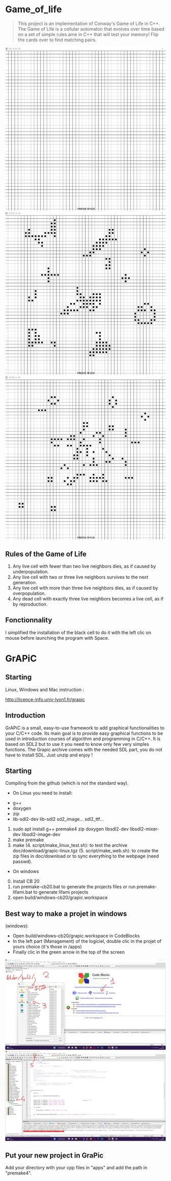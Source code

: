 # Game_of_life

> This project is an implementation of Conway's Game of Life in C++. The Game of Life is a cellular automaton that evolves over time based on a set of simple rules.ame in C++ that will test your memory! Flip the cards over to find matching pairs.

![image](image/Jeudelavie1.jpg)
![image](image/Jeudelavie2.jpg)
![image](image/Jeudelavie3.jpg)

## Rules of the Game of Life

1. Any live cell with fewer than two live neighbors dies, as if caused by underpopulation.
2. Any live cell with two or three live neighbors survives to the next generation.
3. Any live cell with more than three live neighbors dies, as if caused by overpopulation.
4. Any dead cell with exactly three live neighbors becomes a live cell, as if by reproduction.

## Fonctionnality

I simplified the installation of the black cell to do it with the left clic on mouse before launching the program with Space.

# GrAPiC 

## Starting

Linux, Windows and Mac instruction :

http://licence-info.univ-lyon1.fr/grapic

## Introduction

GrAPiC is a small, easy-to-use framework to add graphical functionalities to your C/C++ code. 
Its main goal is to provide easy graphical functions to be used in introduction courses of algorithm and programming in C/C++. 
It is based on SDL2 but to use it you need to know only few very simples functions. 
The Grapic archive comes with the needed SDL part, you do not have to install SDL. Just unzip and enjoy ! 

## Starting

Compiling from the github (which is not the standard way).

* On Linux you need to install:
- g++
- doxygen
- zip
- lib-sdl2-dev lib-sdl2 sd2_image... sdl2_ttf...

1. sudo apt install g++ premake4 zip doxygen libsdl2-dev libsdl2-mixer-dev libsdl2-image-dev
2. make premake
3. make
(4. script/make_linux_test.sh): to test the archive doc/download/grapic-linux.tgz
(5. script/make_web.sh): to create the zip files in doc/download or to sync everything to the webpage (need passwd).


* On windows
0. Install CB 20
1. run premake-cb20.bat to generate the projects files    or     run premake-lifami.bat to generate lifami projects 
2. open build/windows-cb20/grapic.workspace

## Best way to make a projet in windows

(windows): 
 - Open build/windows-cb20/grapic.workspace in CodeBlocks
 - In the left part (Management) of the logiciel, double clic in the projet of yours choice (it's those in /apps)
 - Finally clic in the green arrow in the top of the screen

![OpenFolder](image/OpenFolder.jpg)
![OpenFile](image/OpenFile.jpg)

## Put your new project in GraPic

Add your directory with your cpp files in "apps" and add the path in "premake4".

